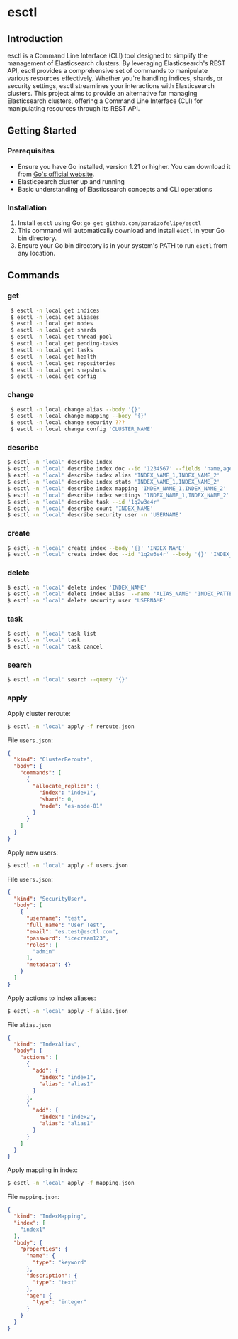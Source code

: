 # esctl

## Introduction

esctl is a Command Line Interface (CLI) tool designed to simplify the management of Elasticsearch clusters. By leveraging Elasticsearch's REST API, esctl provides a comprehensive set of commands to manipulate various resources effectively. Whether you're handling indices, shards, or security settings, esctl streamlines your interactions with Elasticsearch clusters.
This project aims to provide an alternative for managing Elasticsearch clusters, offering a Command Line Interface (CLI) for manipulating resources through its REST API.

## Getting Started

### Prerequisites

- Ensure you have Go installed, version 1.21 or higher. You can download it from [Go's official website](https://golang.org/dl/).
- Elasticsearch cluster up and running
- Basic understanding of Elasticsearch concepts and CLI operations

### Installation

1. Install `esctl` using Go: `go get github.com/paraizofelipe/esctl`
2. This command will automatically download and install `esctl` in your Go bin directory.
3. Ensure your Go bin directory is in your system's PATH to run `esctl` from any location.

## Commands

### get

```bash
 $ esctl -n local get indices
 $ esctl -n local get aliases
 $ esctl -n local get nodes
 $ esctl -n local get shards
 $ esctl -n local get thread-pool
 $ esctl -n local get pending-tasks
 $ esctl -n local get tasks
 $ esctl -n local get health
 $ esctl -n local get repositories
 $ esctl -n local get snapshots
 $ esctl -n local get config
```
### change

```bash
 $ esctl -n local change alias --body '{}'
 $ esctl -n local change mapping --body '{}'
 $ esctl -n local change security ???
 $ esctl -n local change config 'CLUSTER_NAME'
```

### describe

```bash
$ esctl -n 'local' describe index 
$ esctl -n 'local' describe index doc --id '1234567' --fields 'name,age' 'INDEX_NAME'
$ esctl -n 'local' describe index alias 'INDEX_NAME_1,INDEX_NAME_2'
$ esctl -n 'local' describe index stats 'INDEX_NAME_1,INDEX_NAME_2'
$ esctl -n 'local' describe index mapping 'INDEX_NAME_1,INDEX_NAME_2'
$ esctl -n 'local' describe index settings 'INDEX_NAME_1,INDEX_NAME_2'
$ esctl -n 'local' describe task --id '1q2w3e4r'
$ esctl -n 'local' describe count 'INDEX_NAME'
$ esctl -n 'local' describe security user -n 'USERNAME'
```

### create

```bash
$ esctl -n 'local' create index --body '{}' 'INDEX_NAME' 
$ esctl -n 'local' create index doc --id '1q2w3e4r' --body '{}' 'INDEX_NAME'
```

### delete

```bash
$ esctl -n 'local' delete index 'INDEX_NAME'
$ esctl -n 'local' delete index alias  --name 'ALIAS_NAME' 'INDEX_PATTERN'
$ esctl -n 'local' delete security user 'USERNAME'
```

### task

```bash
$ esctl -n 'local' task list 
$ esctl -n 'local' task 
$ esctl -n 'local' task cancel
```

### search

```bash
$ esctl -n 'local' search --query '{}'
```

### apply

Apply cluster reroute:

```bash
$ esctl -n 'local' apply -f reroute.json
```

File `users.json`:

```json
{
  "kind": "ClusterReroute",
  "body": {
    "commands": [
      {
        "allocate_replica": {
          "index": "index1",
          "shard": 0,
          "node": "es-node-01"
        }
      }
    ]
  }
}

```

Apply new users:

```bash
$ esctl -n 'local' apply -f users.json
```

File `users.json`:

```json
{
  "kind": "SecurityUser",
  "body": [
    {
      "username": "test",
      "full_name": "User Test",
      "email": "es.test@esctl.com",
      "password": "icecream123",
      "roles": [
        "admin"
      ],
      "metadata": {}
    }
  ]
}
```

Apply actions to index aliases:

```bash
$ esctl -n 'local' apply -f alias.json
```

File `alias.json`

```json
{
  "kind": "IndexAlias",
  "body": {
    "actions": [
      {
        "add": {
          "index": "index1",
          "alias": "alias1"
        }
      },
      {
        "add": {
          "index": "index2",
          "alias": "alias1"
        }
      }
    ]
  }
}
```

Apply mapping in index:
```bash
$ esctl -n 'local' apply -f mapping.json
```

File `mapping.json`:

```json
{
  "kind": "IndexMapping",
  "index": [
    "index1"
  ],
  "body": {
    "properties": {
      "name": {
        "type": "keyword"
      },
      "description": {
        "type": "text"
      },
      "age": {
        "type": "integer"
      }
    }
  }
}
```
